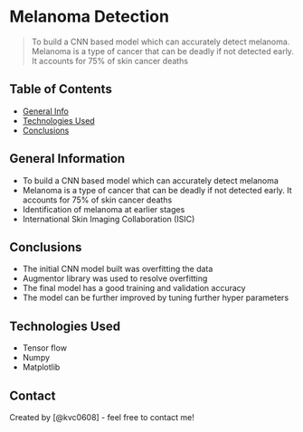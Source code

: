 # Melanoma Detection
> To build a CNN based model which can accurately detect melanoma. Melanoma is a type of cancer that can be deadly if not detected early. It accounts for 75% of skin cancer deaths


## Table of Contents
* [General Info](#general-information)
* [Technologies Used](#technologies-used)
* [Conclusions](#conclusions)


## General Information
- To build a CNN based model which can accurately detect melanoma
- Melanoma is a type of cancer that can be deadly if not detected early. It accounts for 75% of skin cancer deaths
- Identification of melanoma at earlier stages
- International Skin Imaging Collaboration (ISIC)


## Conclusions
- The initial CNN model built was overfitting the data
- Augmentor library was used to resolve overfitting
- The final model has a good training and validation accuracy
- The model can be further improved by tuning further hyper parameters



## Technologies Used
- Tensor flow
- Numpy
- Matplotlib


## Contact
Created by [@kvc0608] - feel free to contact me!
